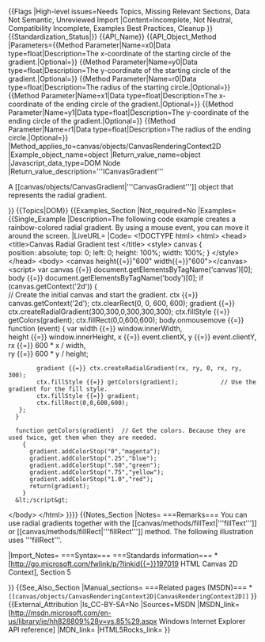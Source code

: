 {{Flags
|High-level issues=Needs Topics, Missing Relevant Sections, Data Not Semantic, Unreviewed Import
|Content=Incomplete, Not Neutral, Compatibility Incomplete, Examples Best Practices, Cleanup
}}
{{Standardization_Status|}}
{{API_Name}}
{{API_Object_Method
|Parameters={{Method Parameter|Name=x0|Data type=float|Description=The x-coordinate of the starting circle of the gradient.|Optional=}}
{{Method Parameter|Name=y0|Data type=float|Description=The y-coordinate of the starting circle of the gradient.|Optional=}}
{{Method Parameter|Name=r0|Data type=float|Description=The radius of the starting circle.|Optional=}}
{{Method Parameter|Name=x1|Data type=float|Description=The x-coordinate of the ending circle of the gradient.|Optional=}}
{{Method Parameter|Name=y1|Data type=float|Description=The y-coordinate of the ending circle of the gradient.|Optional=}}
{{Method Parameter|Name=r1|Data type=float|Description=The radius of the ending circle.|Optional=}}
|Method_applies_to=canvas/objects/CanvasRenderingContext2D
|Example_object_name=object
|Return_value_name=object
|Javascript_data_type=DOM Node
|Return_value_description='''ICanvasGradient'''

A [[canvas/objects/CanvasGradient|'''CanvasGradient''']] object that represents the radial gradient.


}}
{{Topics|DOM}}
{{Examples_Section
|Not_required=No
|Examples={{Single_Example
|Description=The following  code example creates a rainbow-colored radial gradient. By  using  a mouse event, you can move it around the screen.
|LiveURL=
|Code=
&lt;!DOCTYPE html&gt; &lt;html&gt;
&lt;head&gt;
  &lt;title&gt;Canvas Radial Gradient test &lt;/title&gt;
  &lt;style&gt; 
     canvas 
        {  
        position: absolute;
        top: 0;
        left: 0;
        height: 100%;
        width: 100%;
        }
   &lt;/style&gt;
&lt;/head&gt;
  &lt;body&gt;
    &lt;canvas height{{=}}"600" width{{=}}"600"&gt;&lt;/canvas&gt;
    &lt;script&gt;
      var canvas {{=}} document.getElementsByTagName('canvas')[0];
      body {{=}} document.getElementsByTagName('body')[0];
      if (canvas.getContext('2d')) 
      {  
        // Create the initial canvas and start the gradient.
        ctx {{=}} canvas.getContext('2d');
        ctx.clearRect(0, 0, 600, 600); 
        gradient {{=}} ctx.createRadialGradient(300,300,0,300,300,300);
        ctx.fillStyle {{=}} getColors(gradient); 
        ctx.fillRect(0,0,600,600); 
        body.onmousemove {{=}} function (event) 
        {
            var width {{=}} window.innerWidth,  
                height {{=}} window.innerHeight, 
                x {{=}} event.clientX, 
                y {{=}} event.clientY, 
                rx {{=}} 600 * x / width,  
                ry {{=}} 600 * y / height;
                
            gradient {{=}} ctx.createRadialGradient(rx, ry, 0, rx, ry, 300);
            ctx.fillStyle {{=}} getColors(gradient);            // Use the gradient for the fill style.
            ctx.fillStyle {{=}} gradient; 
            ctx.fillRect(0,0,600,600); 
       };
      }
             
      function getColors(gradient)  // Get the colors. Because they are used twice, get them when they are needed.
        {
          gradient.addColorStop("0","magenta");
          gradient.addColorStop(".25","blue");
          gradient.addColorStop(".50","green");
          gradient.addColorStop(".75","yellow");
          gradient.addColorStop("1.0","red");
          return(gradient);
        }
      &lt;/script&gt;             
   &lt;/body&gt;
 &lt;/html&gt; 
}}}}
{{Notes_Section
|Notes=
===Remarks===
You can use radial gradients  together  with the  [[canvas/methods/fillText|'''fillText''']] or [[canvas/methods/fillRect|'''fillRect''']] method. The following  illustration uses '''fillRect'''.

|Import_Notes=
===Syntax===
===Standards information===
*[http://go.microsoft.com/fwlink/p/?linkid{{=}}197019 HTML Canvas 2D Context], Section 5


}}
{{See_Also_Section
|Manual_sections=
===Related pages (MSDN)===
*<code>[[canvas/objects/CanvasRenderingContext2D|CanvasRenderingContext2D]]</code>
}}
{{External_Attribution
|Is_CC-BY-SA=No
|Sources=MSDN
|MSDN_link=[http://msdn.microsoft.com/en-us/library/ie/hh828809%28v=vs.85%29.aspx Windows Internet Explorer API reference]
|MDN_link=
|HTML5Rocks_link=
}}